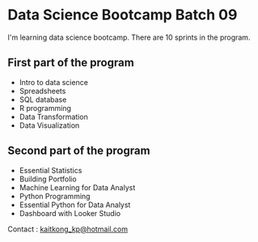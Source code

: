 # Data Science Bootcamp Batch 09
I'm learning data science bootcamp. There are 10 sprints in the program.
## First part of the program
- Intro to data science
- Spreadsheets
- SQL database
- R programming
- Data Transformation
- Data Visualization
  
## Second part of the program
- Essential Statistics
- Building Portfolio
- Machine Learning for Data Analyst
- Python Programming
- Essential Python for Data Analyst
- Dashboard with Looker Studio

Contact : kaitkong_kp@hotmail.com
